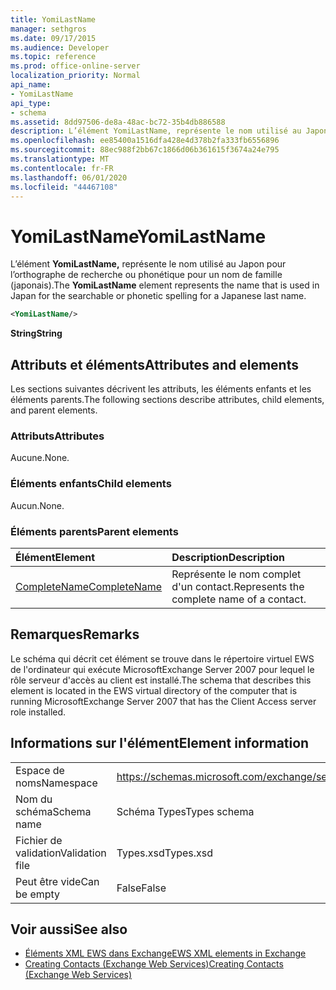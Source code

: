 ```yaml
---
title: YomiLastName
manager: sethgros
ms.date: 09/17/2015
ms.audience: Developer
ms.topic: reference
ms.prod: office-online-server
localization_priority: Normal
api_name:
- YomiLastName
api_type:
- schema
ms.assetid: 8dd97506-de8a-48ac-bc72-35b4db886588
description: L’élément YomiLastName, représente le nom utilisé au Japon pour l’orthographe de recherche ou phonétique pour un nom de famille (japonais).
ms.openlocfilehash: ee85400a1516dfa428e4d378b2fa333fb6556896
ms.sourcegitcommit: 88ec988f2bb67c1866d06b361615f3674a24e795
ms.translationtype: MT
ms.contentlocale: fr-FR
ms.lasthandoff: 06/01/2020
ms.locfileid: "44467108"
---
```

# <a name="yomilastname"></a><span data-ttu-id="61670-103">YomiLastName</span><span class="sxs-lookup"><span data-stu-id="61670-103">YomiLastName</span></span>

<span data-ttu-id="61670-104">L’élément **YomiLastName,** représente le nom utilisé au Japon pour l’orthographe de recherche ou phonétique pour un nom de famille (japonais).</span><span class="sxs-lookup"><span data-stu-id="61670-104">The **YomiLastName** element represents the name that is used in Japan for the searchable or phonetic spelling for a Japanese last name.</span></span> 
  
```xml
<YomiLastName/>
```

 <span data-ttu-id="61670-105">**String**</span><span class="sxs-lookup"><span data-stu-id="61670-105">**String**</span></span>
## <a name="attributes-and-elements"></a><span data-ttu-id="61670-106">Attributs et éléments</span><span class="sxs-lookup"><span data-stu-id="61670-106">Attributes and elements</span></span>

<span data-ttu-id="61670-107">Les sections suivantes décrivent les attributs, les éléments enfants et les éléments parents.</span><span class="sxs-lookup"><span data-stu-id="61670-107">The following sections describe attributes, child elements, and parent elements.</span></span>
  
### <a name="attributes"></a><span data-ttu-id="61670-108">Attributs</span><span class="sxs-lookup"><span data-stu-id="61670-108">Attributes</span></span>

<span data-ttu-id="61670-109">Aucune.</span><span class="sxs-lookup"><span data-stu-id="61670-109">None.</span></span>
  
### <a name="child-elements"></a><span data-ttu-id="61670-110">Éléments enfants</span><span class="sxs-lookup"><span data-stu-id="61670-110">Child elements</span></span>

<span data-ttu-id="61670-111">Aucun.</span><span class="sxs-lookup"><span data-stu-id="61670-111">None.</span></span>
  
### <a name="parent-elements"></a><span data-ttu-id="61670-112">Éléments parents</span><span class="sxs-lookup"><span data-stu-id="61670-112">Parent elements</span></span>

|<span data-ttu-id="61670-113">**Élément**</span><span class="sxs-lookup"><span data-stu-id="61670-113">**Element**</span></span>|<span data-ttu-id="61670-114">**Description**</span><span class="sxs-lookup"><span data-stu-id="61670-114">**Description**</span></span>|
|:-----|:-----|
|[<span data-ttu-id="61670-115">CompleteName</span><span class="sxs-lookup"><span data-stu-id="61670-115">CompleteName</span></span>](completename.md) <br/> |<span data-ttu-id="61670-116">Représente le nom complet d'un contact.</span><span class="sxs-lookup"><span data-stu-id="61670-116">Represents the complete name of a contact.</span></span>  <br/> |
   
## <a name="remarks"></a><span data-ttu-id="61670-117">Remarques</span><span class="sxs-lookup"><span data-stu-id="61670-117">Remarks</span></span>

<span data-ttu-id="61670-118">Le schéma qui décrit cet élément se trouve dans le répertoire virtuel EWS de l'ordinateur qui exécute MicrosoftExchange Server 2007 pour lequel le rôle serveur d'accès au client est installé.</span><span class="sxs-lookup"><span data-stu-id="61670-118">The schema that describes this element is located in the EWS virtual directory of the computer that is running MicrosoftExchange Server 2007 that has the Client Access server role installed.</span></span>
  
## <a name="element-information"></a><span data-ttu-id="61670-119">Informations sur l'élément</span><span class="sxs-lookup"><span data-stu-id="61670-119">Element information</span></span>

|||
|:-----|:-----|
|<span data-ttu-id="61670-120">Espace de noms</span><span class="sxs-lookup"><span data-stu-id="61670-120">Namespace</span></span>  <br/> |https://schemas.microsoft.com/exchange/services/2006/types  <br/> |
|<span data-ttu-id="61670-121">Nom du schéma</span><span class="sxs-lookup"><span data-stu-id="61670-121">Schema name</span></span>  <br/> |<span data-ttu-id="61670-122">Schéma Types</span><span class="sxs-lookup"><span data-stu-id="61670-122">Types schema</span></span>  <br/> |
|<span data-ttu-id="61670-123">Fichier de validation</span><span class="sxs-lookup"><span data-stu-id="61670-123">Validation file</span></span>  <br/> |<span data-ttu-id="61670-124">Types.xsd</span><span class="sxs-lookup"><span data-stu-id="61670-124">Types.xsd</span></span>  <br/> |
|<span data-ttu-id="61670-125">Peut être vide</span><span class="sxs-lookup"><span data-stu-id="61670-125">Can be empty</span></span>  <br/> |<span data-ttu-id="61670-126">False</span><span class="sxs-lookup"><span data-stu-id="61670-126">False</span></span>  <br/> |
   
## <a name="see-also"></a><span data-ttu-id="61670-127">Voir aussi</span><span class="sxs-lookup"><span data-stu-id="61670-127">See also</span></span>

- [<span data-ttu-id="61670-128">Éléments XML EWS dans Exchange</span><span class="sxs-lookup"><span data-stu-id="61670-128">EWS XML elements in Exchange</span></span>](ews-xml-elements-in-exchange.md)
- [<span data-ttu-id="61670-129">Creating Contacts (Exchange Web Services)</span><span class="sxs-lookup"><span data-stu-id="61670-129">Creating Contacts (Exchange Web Services)</span></span>](https://msdn.microsoft.com/library/4845917e-70d1-481c-bbd7-011ec6571789%28Office.15%29.aspx)

